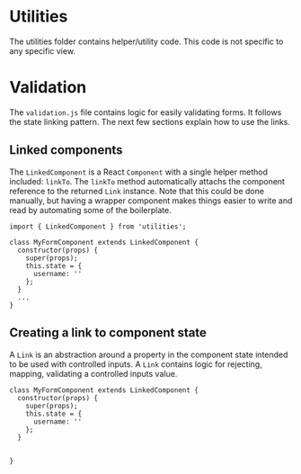 Utilities
==========
The utilities folder contains helper/utility code. This code is not specific to
any specific view.

Validation
==========
The `validation.js` file contains logic for easily validating forms. It follows
the state linking pattern. The next few sections explain how to use the links.

## Linked components
The `LinkedComponent` is a React `Component` with a single helper method included:
`linkTo`. The `linkTo` method automatically attachs the component reference to
the returned `Link` instance. Note that this could be done manually, but having a
wrapper component makes things easier to write and read by automating some of the
boilerplate.

```
import { LinkedComponent } from 'utilities';

class MyFormComponent extends LinkedComponent {
  constructor(props) {
    super(props);
    this.state = {
      username: ''
    };
  }
  ...
}
```

## Creating a link to component state
A `Link` is an abstraction around a property in the component state intended to
be used with controlled inputs. A `Link` contains logic for rejecting, mapping,
validating a controlled inputs value.

```
class MyFormComponent extends LinkedComponent {
  constructor(props) {
    super(props);
    this.state = {
      username: ''
    };
  }
  

}
```

